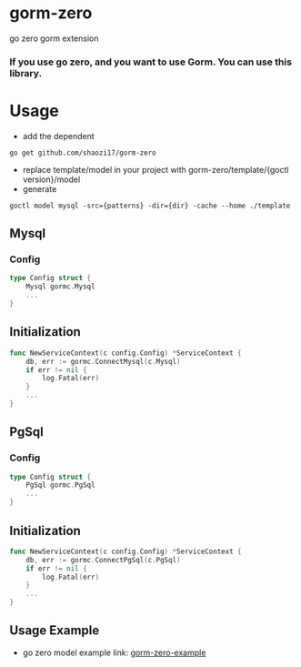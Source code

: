 # gorm-zero
 go zero gorm extension

### If you use go zero, and you want to use Gorm. You can use this library.


# Usage

- add the dependent
```shell
go get github.com/shaozi17/gorm-zero
```
- replace  template/model in your project with gorm-zero/template/{goctl version}/model
- generate
```shell
goctl model mysql -src={patterns} -dir={dir} -cache --home ./template
```

## Mysql
### Config
```go
type Config struct {
    Mysql gormc.Mysql
    ...
}
```
## Initialization
```go
func NewServiceContext(c config.Config) *ServiceContext {
    db, err := gormc.ConnectMysql(c.Mysql)
    if err != nil {
        log.Fatal(err)
    }
    ...
}
```

## PgSql
### Config
```go
type Config struct {
    PgSql gormc.PgSql
    ...
}
```
## Initialization
```go
func NewServiceContext(c config.Config) *ServiceContext {
    db, err := gormc.ConnectPgSql(c.PgSql)
    if err != nil {
        log.Fatal(err)
    }
    ...
}
```

## Usage Example
- go zero model example link: [gorm-zero-example](https://github.com/shaozi17/gorm-zero-example)
